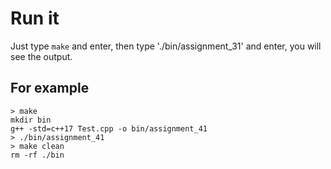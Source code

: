 # Run it

Just type `make` and enter, then type './bin/assignment_31' and enter, you will see the output.

## For example

```plain
> make
mkdir bin
g++ -std=c++17 Test.cpp -o bin/assignment_41
> ./bin/assignment_41
> make clean
rm -rf ./bin
```
